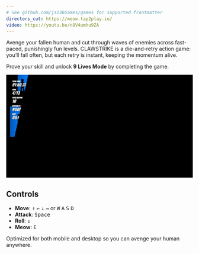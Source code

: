 ```yaml
---
# See github.com/js13kGames/games for supported frontmatter
directors_cut: https://meow.tap2play.io/
video: https://youtu.be/n8V4umhu9ZA
---
```

Avenge your fallen human and cut through waves of enemies across fast-paced, punishingly fun levels. CLAWSTRIKE is a 
die-and-retry action game: you’ll fall often, but each retry is instant, keeping the momentum alive.

Prove your skill and unlock **9 Lives Mode** by completing the game.

<img loading=lazy src=//raw.githubusercontent.com/remvst/clawstrike/refs/heads/main/assets/gameplay-demo.gif alt='CLAWSTRIKE gameplay'>

## Controls
- **Move**: <kbd>↑</kbd> <kbd>←</kbd> <kbd>↓</kbd> <kbd>→</kbd> or <kbd>W</kbd> <kbd>A</kbd> <kbd>S</kbd> <kbd>D</kbd>
- **Attack**: <kbd>Space</kbd>
- **Roll**: <kbd>↓</kbd>
- **Meow**: <kbd>E</kbd>

Optimized for both mobile and desktop so you can avenge your human anywhere.